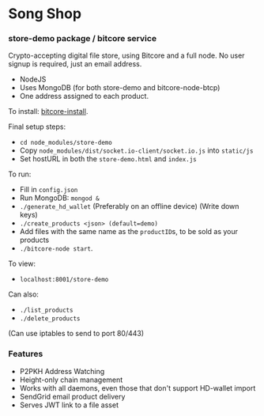 # Song Shop 
### store-demo package / bitcore service

Crypto-accepting digital file store, using Bitcore and a full node. No user signup is required, just an email address.

- NodeJS
- Uses MongoDB (for both store-demo and bitcore-node-btcp)
- One address assigned to each product.

To install: [bitcore-install](https://github.com/BTCPrivate/bitcore-install).

Final setup steps:
- `cd node_modules/store-demo`
- Copy `node_modules/dist/socket.io-client/socket.io.js` into `static/js`
- Set hostURL in both the `store-demo.html` and `index.js`

To run:
- Fill in `config.json`
- Run MongoDB: `mongod &`
- `./generate_hd_wallet` (Preferably on an offline device) (Write down keys)
- `./create_products <json> (default=demo)`
- Add files with the same name as the `productID`s, to be sold as your products
- `./bitcore-node start`.

To view:
- `localhost:8001/store-demo`

Can also:
- `./list_products`
- `./delete_products`

(Can use iptables to send to port 80/443)

### Features
- P2PKH Address Watching
- Height-only chain management
- Works with all daemons, even those that don't support HD-wallet import
- SendGrid email product delivery
- Serves JWT link to a file asset

